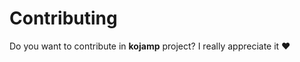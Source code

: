 Contributing
============

Do you want to contribute in **kojamp** project? I really appreciate
it ❤️
